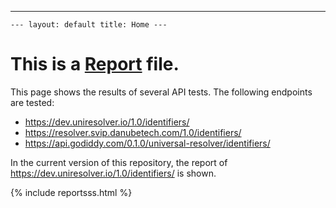 ---

`---
layout: default
title: Home
---`

# This is a [Report](https://danubetech.github.io/did-resolution-test-suite/reportsss.html) file.

This page shows the results of several API tests. The following endpoints are tested:
- https://dev.uniresolver.io/1.0/identifiers/
- https://resolver.svip.danubetech.com/1.0/identifiers/
- https://api.godiddy.com/0.1.0/universal-resolver/identifiers/

In the current version of this repository, the report of https://dev.uniresolver.io/1.0/identifiers/ is shown.

{% include reportsss.html %}
